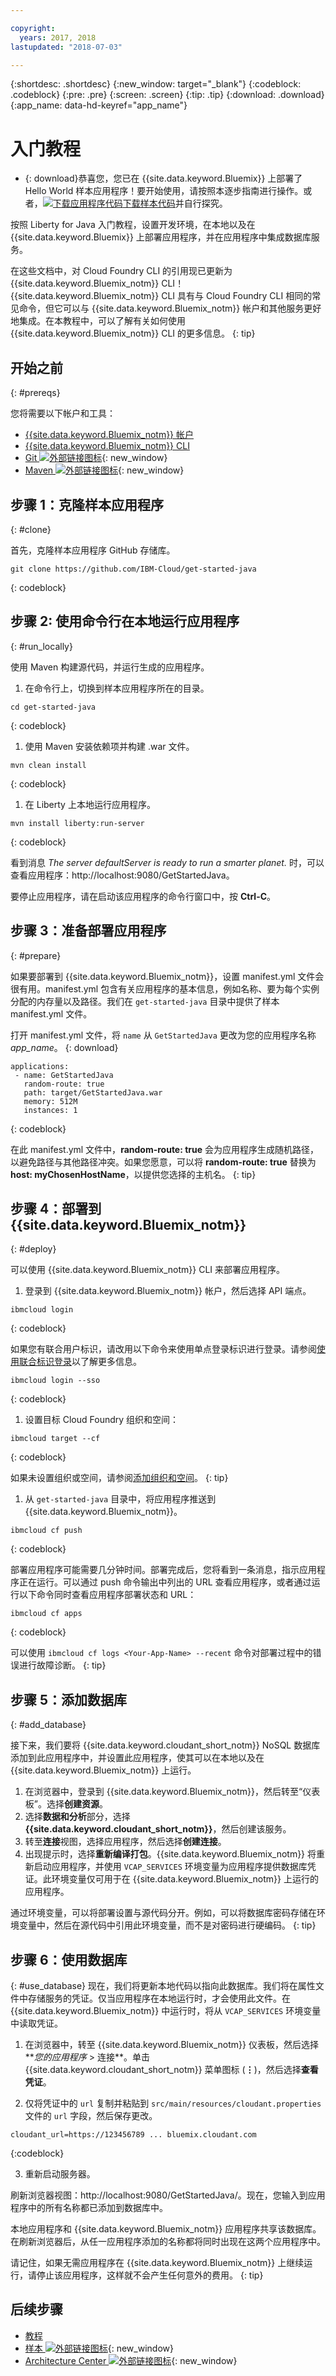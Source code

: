 ```yaml
---

copyright:
  years: 2017, 2018
lastupdated: "2018-07-03"

---
```


{:shortdesc: .shortdesc}
{:new_window: target="_blank"}
{:codeblock: .codeblock}
{:pre: .pre}
{:screen: .screen}
{:tip: .tip}
{:download: .download}
{:app_name: data-hd-keyref="app_name"}

# 入门教程

* {: download}恭喜您，您已在 {{site.data.keyword.Bluemix}} 上部署了 Hello World 样本应用程序！要开始使用，请按照本逐步指南进行操作。或者，<a class="xref" href="http://bluemix.net" target="_blank" title="（下载样本代码）"><img class="hidden" src="../../images/btn_starter-code.svg" alt="下载应用程序代码" />下载样本代码</a>并自行探究。

按照 Liberty for Java 入门教程，设置开发环境，在本地以及在 {{site.data.keyword.Bluemix}} 上部署应用程序，并在应用程序中集成数据库服务。

在这些文档中，对 Cloud Foundry CLI 的引用现已更新为 {{site.data.keyword.Bluemix_notm}} CLI！{{site.data.keyword.Bluemix_notm}} CLI 具有与 Cloud Foundry CLI 相同的常见命令，但它可以与 {{site.data.keyword.Bluemix_notm}} 帐户和其他服务更好地集成。在本教程中，可以了解有关如何使用 {{site.data.keyword.Bluemix_notm}} CLI 的更多信息。
{: tip}

## 开始之前
{: #prereqs}

您将需要以下帐户和工具：
* [{{site.data.keyword.Bluemix_notm}} 帐户](https://console.bluemix.net/registration/)
* [{{site.data.keyword.Bluemix_notm}} CLI](../../cli/reference/bluemix_cli/download_cli.html)
* [Git ![外部链接图标](../../icons/launch-glyph.svg "外部链接图标")](https://git-scm.com/downloads){: new_window}
* [Maven ![外部链接图标](../../icons/launch-glyph.svg "外部链接图标")](https://maven.apache.org/download.cgi){: new_window}

## 步骤 1：克隆样本应用程序
{: #clone}

首先，克隆样本应用程序 GitHub 存储库。

  ```
git clone https://github.com/IBM-Cloud/get-started-java
  ```
  {: codeblock}


## 步骤 2: 使用命令行在本地运行应用程序
{: #run_locally}

使用 Maven 构建源代码，并运行生成的应用程序。

1. 在命令行上，切换到样本应用程序所在的目录。

  ```
cd get-started-java
  ```
  {: codeblock}

1. 使用 Maven 安装依赖项并构建 .war 文件。

  ```
mvn clean install
  ```
  {: codeblock}

1. 在 Liberty 上本地运行应用程序。

  ```
mvn install liberty:run-server
  ```
  {: codeblock}

看到消息 *The server defaultServer is ready to run a smarter planet.* 时，可以查看应用程序：http://localhost:9080/GetStartedJava。

要停止应用程序，请在启动该应用程序的命令行窗口中，按 **Ctrl-C**。

## 步骤 3：准备部署应用程序
{: #prepare}

如果要部署到 {{site.data.keyword.Bluemix_notm}}，设置 manifest.yml 文件会很有用。manifest.yml 包含有关应用程序的基本信息，例如名称、要为每个实例分配的内存量以及路径。我们在 `get-started-java` 目录中提供了样本 manifest.yml 文件。

打开 manifest.yml 文件，将 `name` 从 `GetStartedJava` 更改为您的应用程序名称 <var class="keyword varname" data-hd-keyref="app_name">app_name</var>。
{: download}

  ```
  applications:
   - name: GetStartedJava
     random-route: true
     path: target/GetStartedJava.war
     memory: 512M
     instances: 1
  ```
  {: codeblock}

在此 manifest.yml 文件中，**random-route: true** 会为应用程序生成随机路径，以避免路径与其他路径冲突。如果您愿意，可以将 **random-route: true** 替换为 **host: myChosenHostName**，以提供您选择的主机名。
{: tip}

## 步骤 4：部署到 {{site.data.keyword.Bluemix_notm}}
{: #deploy}

可以使用 {{site.data.keyword.Bluemix_notm}} CLI 来部署应用程序。

1. 登录到 {{site.data.keyword.Bluemix_notm}} 帐户，然后选择 API 端点。

  ```
ibmcloud login
```
  {: codeblock}

  如果您有联合用户标识，请改用以下命令来使用单点登录标识进行登录。请参阅[使用联合标识登录](https://console.bluemix.net/docs/cli/login_federated_id.html#federated_id)以了解更多信息。

  ```
ibmcloud login --sso
  ```
  {: codeblock}

1. 设置目标 Cloud Foundry 组织和空间：

  ```	  
ibmcloud target --cf
  ```
  {: codeblock}

  如果未设置组织或空间，请参阅[添加组织和空间](https://console.bluemix.net/docs/account/orgs_spaces.html)。
  {: tip}

1. 从 `get-started-java` 目录中，将应用程序推送到 {{site.data.keyword.Bluemix_notm}}。

  ```
ibmcloud cf push
  ```
  {: codeblock}

部署应用程序可能需要几分钟时间。部署完成后，您将看到一条消息，指示应用程序正在运行。可以通过 push 命令输出中列出的 URL 查看应用程序，或者通过运行以下命令同时查看应用程序部署状态和 URL：

  ```
ibmcloud cf apps
```
  {: codeblock}

可以使用 `ibmcloud cf logs <Your-App-Name> --recent` 命令对部署过程中的错误进行故障诊断。
{: tip}  

## 步骤 5：添加数据库
{: #add_database}

接下来，我们要将 {{site.data.keyword.cloudant_short_notm}} NoSQL 数据库添加到此应用程序中，并设置此应用程序，使其可以在本地以及在 {{site.data.keyword.Bluemix_notm}} 上运行。

1. 在浏览器中，登录到 {{site.data.keyword.Bluemix_notm}}，然后转至“仪表板”。选择**创建资源**。
2. 选择**数据和分析**部分，选择 **{{site.data.keyword.cloudant_short_notm}}**，然后创建该服务。
3. 转至**连接**视图，选择应用程序，然后选择**创建连接**。
4. 出现提示时，选择**重新编译打包**。{{site.data.keyword.Bluemix_notm}} 将重新启动应用程序，并使用 `VCAP_SERVICES` 环境变量为应用程序提供数据库凭证。此环境变量仅可用于在 {{site.data.keyword.Bluemix_notm}} 上运行的应用程序。

通过环境变量，可以将部署设置与源代码分开。例如，可以将数据库密码存储在环境变量中，然后在源代码中引用此环境变量，而不是对密码进行硬编码。
{: tip}

## 步骤 6：使用数据库
{: #use_database}
现在，我们将更新本地代码以指向此数据库。我们将在属性文件中存储服务的凭证。仅当应用程序在本地运行时，才会使用此文件。在 {{site.data.keyword.Bluemix_notm}} 中运行时，将从 `VCAP_SERVICES` 环境变量中读取凭证。

1. 在浏览器中，转至 {{site.data.keyword.Bluemix_notm}} 仪表板，然后选择**_您的应用程序_ > 连接**。单击 {{site.data.keyword.cloudant_short_notm}} 菜单图标 (**&vellip;**)，然后选择**查看凭证**。

2. 仅将凭证中的 `url` 复制并粘贴到 `src/main/resources/cloudant.properties` 文件的 `url` 字段，然后保存更改。

  ```
  cloudant_url=https://123456789 ... bluemix.cloudant.com
  ```
  {:codeblock}

3. 重新启动服务器。

刷新浏览器视图：http://localhost:9080/GetStartedJava/。现在，您输入到应用程序中的所有名称都已添加到数据库中。

本地应用程序和 {{site.data.keyword.Bluemix_notm}} 应用程序共享该数据库。在刷新浏览器后，从任一应用程序添加的名称都将同时出现在这两个应用程序中。

请记住，如果无需应用程序在 {{site.data.keyword.Bluemix_notm}} 上继续运行，请停止该应用程序，这样就不会产生任何意外的费用。
{: tip}  

## 后续步骤

* [教程](/docs/tutorials/index.html)
* [样本 ![外部链接图标](../../icons/launch-glyph.svg "外部链接图标")](https://ibm-cloud.github.io){: new_window}
* [Architecture Center ![外部链接图标](../../icons/launch-glyph.svg "外部链接图标")](https://www.ibm.com/cloud/garage/category/architectures){: new_window}
